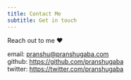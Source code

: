 ```yaml
---
title: Contact Me
subtitle: Get in touch
---
```


Reach out to me :heart:

email: pranshu@pranshugaba.com  
github: https://github.com/pranshugaba  
twitter: https://twitter.com/pranshugaba